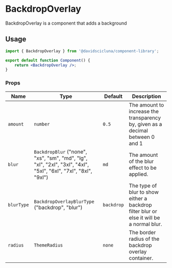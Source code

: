 # BackdropOverlay

BackdropOverlay is a component that adds a background

## Usage

```jsx
import { BackdropOverlay } from '@davidscicluna/component-library';

export default function Component() {
	return <BackdropOverlay />;
}
```

### Props

| Name       | Type                                                                                                          | Default    | Description                                                                              |
| ---------- | ------------------------------------------------------------------------------------------------------------- | ---------- | ---------------------------------------------------------------------------------------- |
| `amount`   | `number`                                                                                                      | `0.5`      | The amount to increase the transparency by, given as a decimal between 0 and 1           |
| `blur`     | `BackdropBlur` ("none", "xs", "sm", "md", "lg", "xl", "2xl", "3xl", "4xl", "5xl", "6xl", "7xl", "8xl", "9xl") | `md`       | The amount of the blur effect to be applied.                                             |
| `blurType` | `BackdropOverlayBlurType` ("backdrop", "blur")                                                                | `backdrop` | The type of blur to show either a backdrop filter blur or else it will be a normal blur. |
| `radius`   | `ThemeRadius`                                                                                                 | `none`     | The border radius of the backdrop overlay container.                                     |
